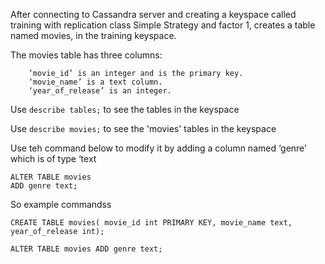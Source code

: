 After connecting to Cassandra server and creating a keyspace called training with replication class Simple Strategy and factor 1, creates a table named movies, in the training keyspace.

The movies table has three columns:
```
    ‘movie_id’ is an integer and is the primary key.
    ‘movie_name’ is a text column.
    ‘year_of_release’ is an integer.
```

Use ```describe tables;``` to see the tables in the keyspace

Use ```describe movies;``` to see the 'movies' tables in the keyspace

Use teh command below to modify it by adding a column named ‘genre’ which is of type ‘text
```
ALTER TABLE movies
ADD genre text;
```

So example commandss
```
CREATE TABLE movies( movie_id int PRIMARY KEY, movie_name text, year_of_release int);
```

```
ALTER TABLE movies ADD genre text;
```



